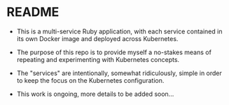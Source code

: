 # README

- This is a multi-service Ruby application, with each service contained in its own Docker image and deployed across Kubernetes. 

- The purpose of this repo is to provide myself a no-stakes means of repeating and experimenting with Kubernetes concepts. 

- The "services" are intentionally, somewhat ridiculously, simple in order to keep the focus on the Kubernetes configuration. 

- This work is ongoing, more details to be added soon...
